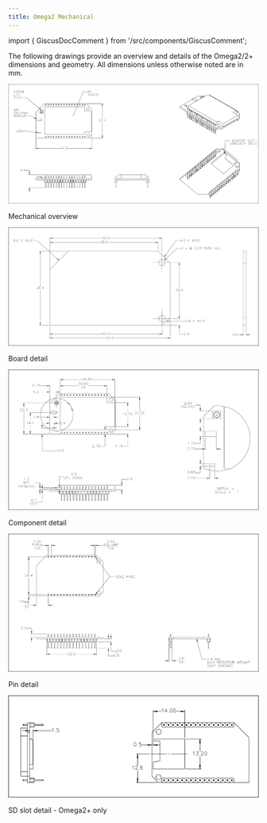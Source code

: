 ```yaml
---
title: Omega2 Mechanical
---
```

import { GiscusDocComment } from '/src/components/GiscusComment';

The following drawings provide an overview and details of the Omega2/2+ dimensions and geometry. All dimensions unless otherwise noted are in mm.

![omega2-mechanical-overview](./assets/omega2-mech-overview.png)
<p style={{fontStyle: "italic"}}>Mechanical overview</p>

![omega2-board-detail](./assets/omega2-mech-board-detail.png)
<p style={{fontStyle: "italic"}}>Board detail</p>

![omega2-component-detail](./assets/omega2-mech-component-detail.png)
<p style={{fontStyle: "italic"}}>Component detail</p>

![omega2-pin-detail](./assets/omega2-mech-pin-detail.png)
<p style={{fontStyle: "italic"}}>Pin detail</p>

![omega2-sd-slot-detail](./assets/omega2-mech-sd-slot-detail.png)
<p style={{fontStyle: "italic"}}>SD slot detail - Omega2+ only</p>

<GiscusDocComment />
